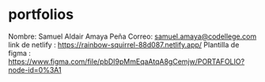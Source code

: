 # portfolios
Nombre: Samuel Aldair Amaya Peña
Correo: samuel.amaya@codellege.com
link de netlify : https://rainbow-squirrel-88d087.netlify.app/
Plantilla de figma : https://www.figma.com/file/pbDI9pMmEqaAtqA8gCemjw/PORTAFOLIO?node-id=0%3A1
